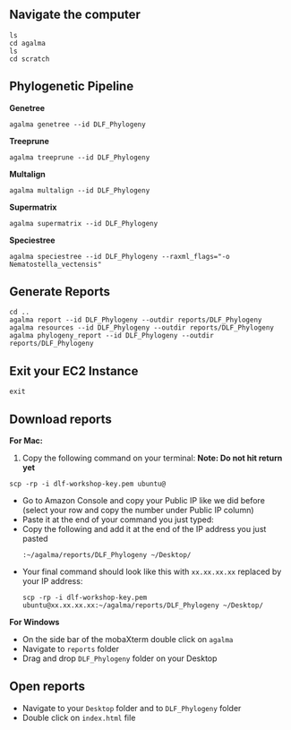 ## Navigate the computer

```
ls
cd agalma
ls
cd scratch
```

## Phylogenetic Pipeline

**Genetree**

```
agalma genetree --id DLF_Phylogeny
```

**Treeprune**

```
agalma treeprune --id DLF_Phylogeny
```

**Multalign**

```
agalma multalign --id DLF_Phylogeny
```

**Supermatrix**

```
agalma supermatrix --id DLF_Phylogeny
```

**Speciestree**

```
agalma speciestree --id DLF_Phylogeny --raxml_flags="-o Nematostella_vectensis"
```

## Generate Reports

```
cd ..
agalma report --id DLF_Phylogeny --outdir reports/DLF_Phylogeny
agalma resources --id DLF_Phylogeny --outdir reports/DLF_Phylogeny
agalma phylogeny_report --id DLF_Phylogeny --outdir reports/DLF_Phylogeny
```

## Exit your EC2 Instance

```
exit
```

## Download reports

**For Mac:**
1. Copy the following command on your terminal:  **Note: Do not hit return yet**
  ```
  scp -rp -i dlf-workshop-key.pem ubuntu@
  ```
- Go to Amazon Console and copy your Public IP like we did before (select your row and copy the number under Public IP column)
- Paste it at the end of your command you just typed:
- Copy the following and add it at the end of the IP address you just pasted
  ```
  :~/agalma/reports/DLF_Phylogeny ~/Desktop/
  ```
- Your final command should look like this with `xx.xx.xx.xx` replaced by your IP address:
  ```
  scp -rp -i dlf-workshop-key.pem ubuntu@xx.xx.xx.xx:~/agalma/reports/DLF_Phylogeny ~/Desktop/
  ```

**For Windows**
- On the side bar of the mobaXterm double click on `agalma`
- Navigate to `reports` folder
- Drag and drop `DLF_Phylogeny` folder on your Desktop

## Open reports

- Navigate to your `Desktop` folder and to `DLF_Phylogeny` folder
- Double click on `index.html` file
